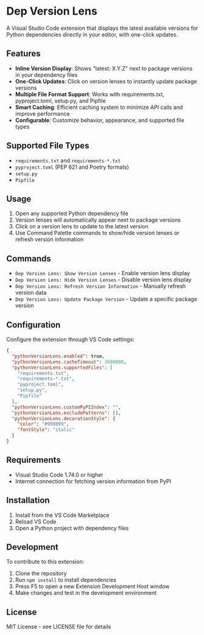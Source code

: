 # Dep Version Lens

A Visual Studio Code extension that displays the latest available versions for Python dependencies directly in your editor, with one-click updates.

## Features

- **Inline Version Display**: Shows "latest: X.Y.Z" next to package versions in your dependency files
- **One-Click Updates**: Click on version lenses to instantly update package versions
- **Multiple File Format Support**: Works with requirements.txt, pyproject.toml, setup.py, and Pipfile
- **Smart Caching**: Efficient caching system to minimize API calls and improve performance
- **Configurable**: Customize behavior, appearance, and supported file types

## Supported File Types

- `requirements.txt` and `requirements-*.txt`
- `pyproject.toml` (PEP 621 and Poetry formats)
- `setup.py`
- `Pipfile`

## Usage

1. Open any supported Python dependency file
2. Version lenses will automatically appear next to package versions
3. Click on a version lens to update to the latest version
4. Use Command Palette commands to show/hide version lenses or refresh version information

## Commands

- `Dep Version Lens: Show Version Lenses` - Enable version lens display
- `Dep Version Lens: Hide Version Lenses` - Disable version lens display
- `Dep Version Lens: Refresh Version Information` - Manually refresh version data
- `Dep Version Lens: Update Package Version` - Update a specific package version

## Configuration

Configure the extension through VS Code settings:

```json
{
  "pythonVersionLens.enabled": true,
  "pythonVersionLens.cacheTimeout": 3600000,
  "pythonVersionLens.supportedFiles": [
    "requirements.txt",
    "requirements-*.txt",
    "pyproject.toml",
    "setup.py",
    "Pipfile"
  ],
  "pythonVersionLens.customPyPIIndex": "",
  "pythonVersionLens.excludePatterns": [],
  "pythonVersionLens.decorationStyle": {
    "color": "#999999",
    "fontStyle": "italic"
  }
}
```

## Requirements

- Visual Studio Code 1.74.0 or higher
- Internet connection for fetching version information from PyPI

## Installation

1. Install from the VS Code Marketplace
2. Reload VS Code
3. Open a Python project with dependency files

## Development

To contribute to this extension:

1. Clone the repository
2. Run `npm install` to install dependencies
3. Press F5 to open a new Extension Development Host window
4. Make changes and test in the development environment

## License

MIT License - see LICENSE file for details